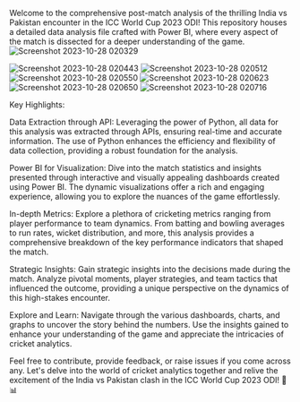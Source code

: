 Welcome to the comprehensive post-match analysis of the thrilling India vs Pakistan encounter in the ICC World Cup 2023 ODI! This repository houses a detailed data analysis file crafted with Power BI, where every aspect of the match is dissected for a deeper understanding of the game.
![Screenshot 2023-10-28 020329](https://github.com/akshay-kumar-m71/power_BI_projects/assets/72317690/f5ae4565-0c5d-49b6-9686-f58c74e62ab2)

![Screenshot 2023-10-28 020443](https://github.com/akshay-kumar-m71/power_BI_projects/assets/72317690/d942ec9b-217f-4425-831c-05a2c7c44cf2)
![Screenshot 2023-10-28 020512](https://github.com/akshay-kumar-m71/power_BI_projects/assets/72317690/f9f38cdf-508d-46cb-9c62-6585667a40f0)
![Screenshot 2023-10-28 020550](https://github.com/akshay-kumar-m71/power_BI_projects/assets/72317690/7eea98ed-1e36-42e9-9c1d-ca85acad3313)
![Screenshot 2023-10-28 020623](https://github.com/akshay-kumar-m71/power_BI_projects/assets/72317690/faca8956-efba-4eac-be73-befffe2c6a49)
![Screenshot 2023-10-28 020650](https://github.com/akshay-kumar-m71/power_BI_projects/assets/72317690/a844280e-4d1f-4825-b467-7fefa34f8f90)
![Screenshot 2023-10-28 020716](https://github.com/akshay-kumar-m71/power_BI_projects/assets/72317690/dee847af-6cf2-4186-9122-187e720ff5ac)

Key Highlights:

Data Extraction through API: Leveraging the power of Python, all data for this analysis was extracted through APIs, ensuring real-time and accurate information. The use of Python enhances the efficiency and flexibility of data collection, providing a robust foundation for the analysis.

Power BI for Visualization: Dive into the match statistics and insights presented through interactive and visually appealing dashboards created using Power BI. The dynamic visualizations offer a rich and engaging experience, allowing you to explore the nuances of the game effortlessly.

In-depth Metrics: Explore a plethora of cricketing metrics ranging from player performance to team dynamics. From batting and bowling averages to run rates, wicket distribution, and more, this analysis provides a comprehensive breakdown of the key performance indicators that shaped the match.

Strategic Insights: Gain strategic insights into the decisions made during the match. Analyze pivotal moments, player strategies, and team tactics that influenced the outcome, providing a unique perspective on the dynamics of this high-stakes encounter.


Explore and Learn: Navigate through the various dashboards, charts, and graphs to uncover the story behind the numbers. Use the insights gained to enhance your understanding of the game and appreciate the intricacies of cricket analytics.

Feel free to contribute, provide feedback, or raise issues if you come across any. Let's delve into the world of cricket analytics together and relive the excitement of the India vs Pakistan clash in the ICC World Cup 2023 ODI! 🏏📊





